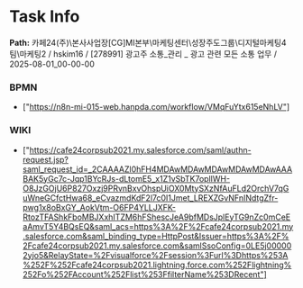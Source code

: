 # Task Info

**Path:** 카페24(주)\본사사업장\[CG]MI본부\마케팅센터\성장주도그룹\디지털마케팅4팀\마케팅2 / hskim16 / [278991] 광고주 소통_관리 _ 광고 관련 모든 소통 업무 / 2025-08-01_00-00-00

### BPMN
- ["https://n8n-mi-015-web.hanpda.com/workflow/VMqFuYtx615eNhLV"]

### WIKI
- ["https://cafe24corpsub2021.my.salesforce.com/saml/authn-request.jsp?saml_request_id=_2CAAAAZl0hFH4MDAwMDAwMDAwMDAwMDAwAAABAK5yGc7c-Jqp1BYcRJs-dLtomE5_x1Z1vSbTK7opllWH-O8JzGOjU6P827Oxzj9PRvnBxvOhspUiOX0MtySXzNfAuFLd2OrchV7qGuWneGCfctHwa68_eCvazmdKdF2l7c0I1Jmet_LREXZGvNFnINdtgZfr-pwg1x8oBxGY_AokVtm-O6FP4YLLJXFK-RtozTFAShkFboMBJXxhITZM6hFShescJeA9bfMDsJplEyTG9nZc0mCeEaAmvT5Y4BQsEQ&saml_acs=https%3A%2F%2Fcafe24corpsub2021.my.salesforce.com&saml_binding_type=HttpPost&Issuer=https%3A%2F%2Fcafe24corpsub2021.my.salesforce.com&samlSsoConfig=0LE5j000002yjo5&RelayState=%2Fvisualforce%2Fsession%3Furl%3Dhttps%253A%252F%252Fcafe24corpsub2021.lightning.force.com%252Flightning%252Fo%252FAccount%252Flist%253FfilterName%253DRecent"]

